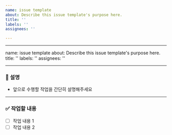 ```yaml
---
name: issue template
about: Describe this issue template's purpose here.
title: ''
labels: ''
assignees: ''

---
```


---
name: issue template
about: Describe this issue template's purpose here.
title: ''
labels: ''
assignees: ''

---

### 🙌 설명
- 앞으로 수행할 작업을 간단히 설명해주세요

---

### ✅ 작업할 내용
- [ ] 작업 내용 1
- [ ] 작업 내용 2

